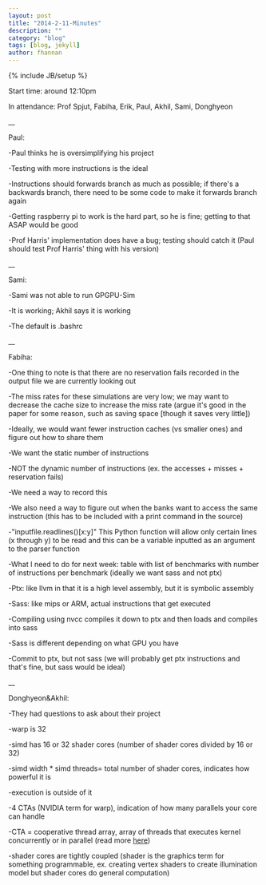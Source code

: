```yaml
---
layout: post
title: "2014-2-11-Minutes"
description: ""
category: "blog"
tags: [blog, jekyll]
author: fhannan
---
```

{% include JB/setup %}


Start time: around 12:10pm

In attendance: Prof Spjut, Fabiha, Erik, Paul, Akhil, Sami, Donghyeon

__

Paul:

-Paul thinks he is oversimplifying his project

-Testing with more instructions is the ideal

-Instructions should forwards branch as much as possible; if there's a backwards branch, there need to be some code to make it forwards branch again

-Getting raspberry pi to work is the hard part, so he is fine; getting to that ASAP would be good

-Prof Harris' implementation does have a bug; testing should catch it (Paul should test Prof Harris' thing with his version)

__

Sami:

-Sami was not able to run GPGPU-Sim

-It is working; Akhil says it is working

-The default is .bashrc

__

Fabiha:

-One thing to note is that there are no reservation fails recorded in the output file we are currently looking out

-The miss rates for these simulations are very low; we may want to decrease the cache size to increase the miss rate (argue it's good in the paper for some reason, such as saving space [though it saves very little])

-Ideally, we would want fewer instruction caches (vs smaller ones) and figure out how to share them

-We want the static number of instructions

-NOT the dynamic number of instructions (ex. the accesses + misses + reservation fails)

-We need a way to record this

-We also need a way to figure out when the banks want to access the same instruction (this has to be included with a print command in the source)

-"inputfile.readlines()[x:y]" This Python function will allow only certain lines (x through y) to be read and this can be a variable inputted as an argument to the parser function


-What I need to do for next week: table with list of benchmarks with number of instructions per benchmark
(ideally we want sass and not ptx)

-Ptx: like llvm in that it is a high level assembly, but it is symbolic assembly

-Sass: like mips or ARM, actual instructions that get executed

-Compiling using nvcc compiles it down to ptx and then loads and compiles into sass

-Sass is different depending on what GPU you have

-Commit to ptx, but not sass (we will probably get ptx instructions and that's fine, but sass would be ideal)

__

Donghyeon&Akhil:

-They had questions to ask about their project


-warp is 32

-simd has 16 or 32 shader cores (number of shader cores divided by 16 or 32)

-simd width * simd threads= total number of shader cores, indicates how powerful it is

-execution is outside of it

-4 CTAs (NVIDIA term for warp), indication of how many parallels your core can handle

-CTA = cooperative thread array, array of threads that executes kernel concurrently or in parallel (read more [here][link])

-shader cores are tightly coupled (shader is the graphics term for something programmable, ex. creating vertex shaders to create illumination model but shader cores do general computation)

[link]: https://www.doc.ic.ac.uk/~wl/teachlocal/arch2/papers/nvidia-PTX_ISA_1.0.pdf
